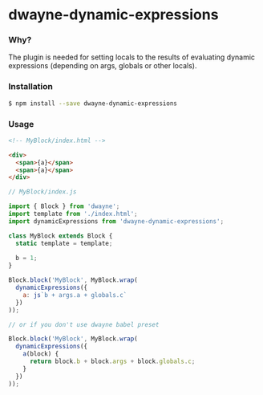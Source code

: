 # dwayne-dynamic-expressions

### Why?

The plugin is needed for setting locals to the results of evaluating
dynamic expressions (depending on args, globals or other locals).

### Installation

```bash
$ npm install --save dwayne-dynamic-expressions
```

### Usage

```html
<!-- MyBlock/index.html -->

<div>
  <span>{a}</span>
  <span>{a}</span>
</div>
```

```js
// MyBlock/index.js

import { Block } from 'dwayne';
import template from './index.html';
import dynamicExpressions from 'dwayne-dynamic-expressions';

class MyBlock extends Block {
  static template = template;
  
  b = 1;
}

Block.block('MyBlock', MyBlock.wrap(
  dynamicExpressions({
    a: js`b + args.a + globals.c`
  })
));

// or if you don't use dwayne babel preset

Block.block('MyBlock', MyBlock.wrap(
  dynamicExpressions({
    a(block) {
      return block.b + block.args + block.globals.c;
    }
  })
));
```

